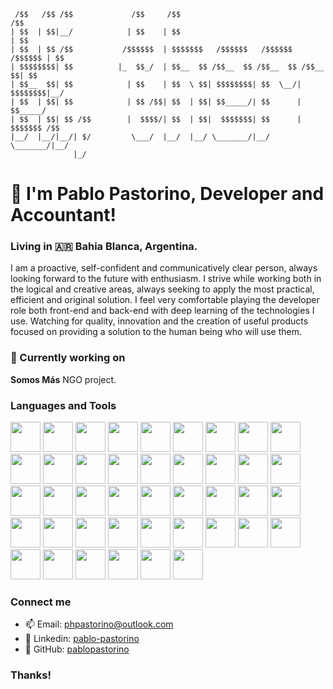 ```
 /$$   /$$ /$$             /$$     /$$                                     /$$
| $$  | $$|__/            | $$    | $$                                    | $$
| $$  | $$ /$$           /$$$$$$  | $$$$$$$   /$$$$$$   /$$$$$$   /$$$$$$ | $$
| $$$$$$$$| $$          |_  $$_/  | $$__  $$ /$$__  $$ /$$__  $$ /$$__  $$| $$
| $$__  $$| $$            | $$    | $$  \ $$| $$$$$$$$| $$  \__/| $$$$$$$$|__/
| $$  | $$| $$            | $$ /$$| $$  | $$| $$_____/| $$      | $$_____/    
| $$  | $$| $$ /$$        |  $$$$/| $$  | $$|  $$$$$$$| $$      |  $$$$$$$ /$$
|__/  |__/|__/| $/         \___/  |__/  |__/ \_______/|__/       \_______/|__/
              |_/                                                             
```                                   
# 👋 I'm Pablo Pastorino, Developer and Accountant!
### Living in 🇦🇷 Bahia Blanca, Argentina.
I am a proactive, self-confident and communicatively clear person, always looking forward to the future with enthusiasm.
I strive while working both in the logical and creative areas, always seeking to apply the most practical, efficient and original solution. I feel very comfortable playing the developer role both front-end and back-end with deep learning of the technologies I use. Watching for quality, innovation and the creation of useful products focused on providing a solution to the human being who will use them.

### 🔭 Currently working on 
**Somos Más** NGO project.

### Languages and Tools

[<img src="https://user-images.githubusercontent.com/69921834/194730319-3a164a7b-413a-4000-8275-5ad905bae9ab.png" width="48"/>](https://aws.amazon.com/)
[<img src="https://user-images.githubusercontent.com/69921834/194729848-f69df567-e237-49dc-8ae9-a43797ff1013.png" width="48"/>](https://www.gnu.org/software/bash/)
[<img src="https://user-images.githubusercontent.com/69921834/194730361-5813f36e-3319-4a97-a336-66bf87ef7fa5.png" width="48"/>](https://getbootstrap.com/)
[<img src="https://user-images.githubusercontent.com/69921834/194736783-430ede39-3978-4377-a9a3-b0ea75561c1a.png" width="48"/>](https://bulma.io/)
[<img src="https://user-images.githubusercontent.com/69921834/194736511-27fab150-4743-41f3-ad00-766c633ca301.png" width="48"/>](https://en.cppreference.com/w/c/language)
[<img src="https://user-images.githubusercontent.com/69921834/194730525-daa63a29-0d98-420e-b469-6b54507cb7c9.png" width="48"/>](https://www.w3.org/Style/CSS/Overview.en.html)
[<img src="https://user-images.githubusercontent.com/69921834/194730555-dea7930c-040c-45c4-a5e5-6cb5e7c0ccb3.png" width="48"/>](https://www.cypress.io/)
[<img src="https://user-images.githubusercontent.com/69921834/194730608-a5fe0266-3999-40b8-ac4e-42353bb6d1c5.png" width="48"/>](https://www.docker.com/)
[<img src="https://user-images.githubusercontent.com/69921834/194730634-b8b7c48b-0ab2-418f-9e3f-99f11cc281e5.png" width="48"/>](https://expressjs.com/)
[<img src="https://user-images.githubusercontent.com/69921834/194731922-8d044b43-4bf7-41d1-8dd8-b0e465e8cf78.png" width="48"/>](https://git-scm.com/)
[<img src="https://github.com/favicon.ico" width="48"/>](https://github.com/)
[<img src="https://user-images.githubusercontent.com/69921834/194737037-0a77f2ef-8845-4e7a-bb4f-56242046b2bf.png" width="48"/>](https://gitlab.com/)
[<img src="https://user-images.githubusercontent.com/69921834/194732031-30ba461b-e41e-432b-bd0c-69a517bc59d3.png" width="48"/>](https://www.heroku.com/)
[<img src="https://user-images.githubusercontent.com/69921834/194732169-49b44237-041f-4b8f-9290-b143cd6d3428.png" width="48"/>](https://html.spec.whatwg.org/multipage/)
[<img src="https://user-images.githubusercontent.com/69921834/194736428-8ecfbffd-6a80-488e-8cd8-9ee4824ecc73.png" width="48"/>](https://www.java.com/en/)
[<img src="https://user-images.githubusercontent.com/69921834/194732203-cb8f13e1-be58-492e-9a4c-027c190ac706.png" width="48"/>](https://developer.mozilla.org/en-US/docs/Web/JavaScript)
[<img src="https://user-images.githubusercontent.com/69921834/194732332-62f79a33-c4f2-4270-a303-b96274c5cc80.png" width="48"/>](https://jekyllrb.com/)
[<img src="https://user-images.githubusercontent.com/69921834/194735052-558c5608-0d37-46df-be05-a103d4037184.png" width="48"/>]("https://www.jenkins.io/)
[<img src="https://user-images.githubusercontent.com/69921834/194735121-73c6c03c-e166-418b-b695-ff2b77f74899.png" width="48"/>](https://jestjs.io/)
[<img src="https://user-images.githubusercontent.com/69921834/194737087-b3811b87-c385-4ff5-aec4-eaadbf9d6dbd.png" width="48"/>](https://www.atlassian.com/software/jira)
[<img src="https://user-images.githubusercontent.com/69921834/194735188-4c13d09b-fd32-4b98-b578-f0cff25d1b86.png" width="48"/>](https://www.linux.org/)
[<img src="https://user-images.githubusercontent.com/69921834/194736710-1905e2b1-2c28-40b3-b73d-7c57ad1f78e9.png" width="48"/>](https://mui.com/material-ui/)
[<img src="https://user-images.githubusercontent.com/69921834/194735262-969e383a-5b7d-4166-8da5-50b7c6ad2ad3.png" width="48"/>](https://mochajs.org/)
[<img src="https://user-images.githubusercontent.com/69921834/194735359-cf5ca141-7528-40ba-87bd-9a33a9fce924.png" width="48"/>](https://www.mongodb.com/)
[<img src="https://user-images.githubusercontent.com/69921834/194735422-7ae2aa15-7cbc-46d6-a2cf-1a4d276815ff.png" width="48"/>](https://www.mysql.com/)
[<img src="https://user-images.githubusercontent.com/69921834/194736996-7275142b-6e3f-4dc8-a90c-145d1c5c5028.png" width="48"/>](https://nextjs.org/)
[<img src="https://user-images.githubusercontent.com/69921834/194735547-4df5b74f-dbb8-4a2c-9104-15be4e1a3920.png" width="48"/>](https://nodejs.dev/en/)
[<img src="https://user-images.githubusercontent.com/69921834/194737169-a12431b4-2cf6-4c3a-8f3e-05bf5a6869c6.png" width="48"/>](https://www.npmjs.com/)
[<img src="https://user-images.githubusercontent.com/69921834/194735633-b71db60c-66be-42b4-8e86-b43a53997d19.png" width="48"/>](https://www.php.net/)
[<img src="https://user-images.githubusercontent.com/69921834/194735723-d5eea796-25d7-4c19-80ea-192eb1b52e7f.png" width="48"/>](https://www.postman.com/)
[<img src="https://user-images.githubusercontent.com/69921834/194736935-851123d9-5422-44e7-92d9-fc6f4abcf845.png" width="48"/>](https://www.prisma.io/)
[<img src="https://user-images.githubusercontent.com/69921834/194735829-31c4ac8e-ab53-4969-99dd-7fe3f43a2787.png" width="48"/>](https://pptr.dev/)
[<img src="https://user-images.githubusercontent.com/69921834/194735900-2bddf6a2-f73c-4dda-be5f-e2cb86bf2a66.png" width="48"/>](https://www.python.org/)
[<img src="https://user-images.githubusercontent.com/69921834/194735970-a8c063b4-efb3-4aea-91d9-92db8d34d001.png" width="48"/>](https://reactjs.org/)
[<img src="https://user-images.githubusercontent.com/69921834/194736600-6f4cdee2-1214-4e95-9058-dbe13cca1a87.png" width="48"/>](https://redux.js.org/)
[<img src="https://user-images.githubusercontent.com/69921834/194736034-5a2c6563-da9b-4d38-a529-4ffb235ed241.png" width="48"/>](https://sass-lang.com/)
[<img src="https://user-images.githubusercontent.com/69921834/194736092-33e35a3f-58c2-4590-92d8-97f8c66c2928.png" width="48"/>](https://www.selenium.dev/)
[<img src="https://user-images.githubusercontent.com/69921834/194736894-3cf9e83f-7c3d-4edd-8b3c-0664261447ce.png" width="48"/>](https://sequelize.org/)
[<img src="https://user-images.githubusercontent.com/69921834/194736226-d98a678b-9c97-491c-a51b-45d7771076f1.png" width="48"/>](https://www.sqlite.org/index.html)
[<img src="https://user-images.githubusercontent.com/69921834/194736838-3c6e93b7-ce7a-41c4-afd9-af31b8141775.png" width="48"/>](https://swagger.io/)
[<img src="https://user-images.githubusercontent.com/69921834/194736761-fcd82676-ec08-45d6-ba30-458558cdd2f1.png" width="48"/>](https://tailwindcss.com/docs/text-color)
[<img src="https://user-images.githubusercontent.com/69921834/194736310-973e1419-9901-48d0-9577-86f67a944a47.png" width="48"/>](https://www.typescriptlang.org/)


### Connect me
- 📫 Email: [phpastorino@outlook.com](mailto:phpastorino@outlook.com)
- :briefcase: Linkedin: [pablo-pastorino](https://www.linkedin.com/in/pablo-pastorino/)
- :construction_worker: GitHub: [pablopastorino](https://github.com/pablopastorino)


### Thanks!
